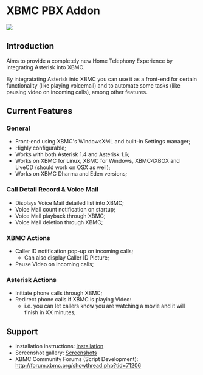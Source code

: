 # XBMC PBX Addon #



[![](https://www.paypalobjects.com/en_US/i/btn/btn_donate_LG.gif)](https://www.paypal.com/cgi-bin/webscr?cmd=_s-xclick&hosted_button_id=LHF5H77RZYJLQ)

## Introduction ##

Aims to provide a completely new Home Telephony Experience by integrating Asterisk into XBMC.

By integratating Asterisk into XBMC you can use it as a front-end for certain functionality (like playing voicemail) and to automate some tasks (like pausing video on incoming calls), among other features.

## Current Features ##

### General ###
  * Front-end using XBMC's WindowsXML and built-in Settings manager;
  * Highly configurable;
  * Works with both Asterisk 1.4 and Asterisk 1.6;
  * Works on XBMC for Linux, XBMC for Windows, XBMC4XBOX and LiveCD (should work on OSX as well);
  * Works on XBMC Dharma and Eden versions;

### Call Detail Record & Voice Mail ###
  * Displays Voice Mail detailed list into XBMC;
  * Voice Mail count notification on startup;
  * Voice Mail playback through XBMC;
  * Voice Mail deletion through XBMC;

### XBMC Actions ###
  * Caller ID notification pop-up on incoming calls;
    * Can also display Caller ID Picture;
  * Pause Video on incoming calls;

### Asterisk Actions ###
  * Initiate phone calls through XBMC;
  * Redirect phone calls if XBMC is playing Video:
    * i.e. you can let callers know you are watching a movie and it will finish in XX minutes;


## Support ##

  * Installation instructions: [Installation](Installation.md)
  * Screenshot gallery: [Screenshots](Screenshots.md)
  * XBMC Community Forums (Script Development): http://forum.xbmc.org/showthread.php?tid=71206